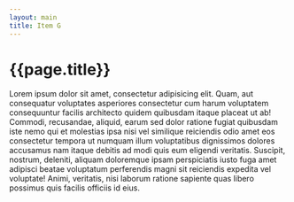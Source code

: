 ```yaml
---
layout: main
title: Item G
---
```


# {{page.title}}

Lorem ipsum dolor sit amet, consectetur adipisicing elit. Quam, aut consequatur voluptates asperiores consectetur cum harum voluptatem consequuntur facilis architecto quidem quibusdam itaque placeat ut ab! Commodi, recusandae, aliquid, earum sed dolor ratione fugiat quibusdam iste nemo qui et molestias ipsa nisi vel similique reiciendis odio amet eos consectetur tempora ut numquam illum voluptatibus dignissimos dolores accusamus nam itaque debitis ad modi quis eum eligendi veritatis. Suscipit, nostrum, deleniti, aliquam doloremque ipsam perspiciatis iusto fuga amet adipisci beatae voluptatum perferendis magni sit reiciendis expedita vel voluptate! Animi, veritatis, nisi laborum ratione sapiente quas libero possimus quis facilis officiis id eius.